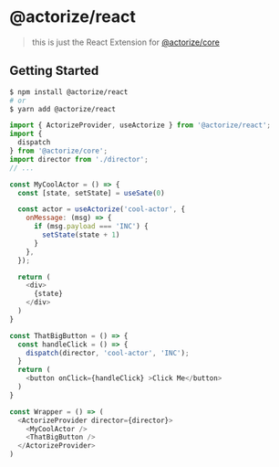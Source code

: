 # @actorize/react

> this is just the React Extension for [@actorize/core](https://www.npmjs.com/package/@actorize/core)

## Getting Started
```bash
$ npm install @actorize/react
# or
$ yarn add @actorize/react
```


```javascript
import { ActorizeProvider, useActorize } from '@actorize/react';
import {
  dispatch
} from '@actorize/core';
import director from './director';
// ...

const MyCoolActor = () => {
  const [state, setState] = useSate(0)

  const actor = useActorize('cool-actor', {
    onMessage: (msg) => {
      if (msg.payload === 'INC') {
        setState(state + 1)
      }
    },
  });

  return (
    <div>
      {state}
    </div>
  )
}

const ThatBigButton = () => {
  const handleClick = () => {
    dispatch(director, 'cool-actor', 'INC');
  }
  return (
    <button onClick={handleClick} >Click Me</button>
  )
}

const Wrapper = () => (
  <ActorizeProvider director={director}>
    <MyCoolActor />
    <ThatBigButton />
  </ActorizeProvider>
)

```
